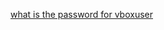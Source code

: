 [what is the password for vboxuser](https://www.bing.com/search?pglt=675&q=what+is+the+password+for+vboxuser&cvid=8df051a4bde343fe8e3959e96167d3b4&aqs=edge..69i57j0l8.28023j0j1&FORM=ANNTA1&PC=HCTS)
